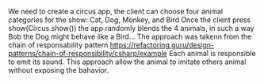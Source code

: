 We need to create a circus app, the client can choose four animal categories for the show: Cat, Dog, Monkey, and Bird
Once the client press show(Circus.show())  the app randomly blends the 4 animals, in such a way Bob the Dog might behave like a Bird...
The approach was takenn from the chain of responsability pattern
https://refactoring.guru/design-patterns/chain-of-responsibility/csharp/example
Each animal is responsible to emit its sound. This approach allow the animal to imitate others animal without exposing the bahavior.